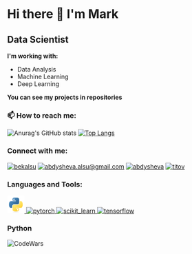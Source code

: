 # Hi there 👋 I'm Mark
## Data Scientist
**I'm working with:**
 - Data Analysis
 - Machine Learning
 - Deep Learning

**You can see my projects in repositories** 

### 📫 How to reach me: 
![Anurag's GitHub stats](https://github-readme-stats.vercel.app/api?username=AugustVIII&theme=radical&show_icons=true)
[![Top Langs](https://github-readme-stats.vercel.app/api/top-langs/?username=AugustVIII&layout=compact)](https://github.com/RyzhkovIlya/github-readme-stats)
<h3 align="left">Connect with me:</h3>
<p align="left">
  

<a href="https://t.me/augustVIII" target="blank"><img align="center" src="https://upload.wikimedia.org/wikipedia/commons/8/82/Telegram_logo.svg" alt="bekalsu" height="30" width="40" /></a> 
<a href="https://mail.google.com/mail/u/?authuser=faust.titov@gmail.ru" target="blank"><img align="center" src="https://upload.wikimedia.org/wikipedia/commons/7/7e/Gmail_icon_%282020%29.svg" alt="abdysheva.alsu@gmail.com" height="30" width="40" /></a>
<a href="https://hh.ru/resume/5f20084fff095d24860039ed1f3441714a5753" target="blank"><img align="center" src="https://play-lh.googleusercontent.com/YpAV7Q-ZJhI5tzFk_wEX-7-x2BydtnCtFTVUrmq0zAO6jLCLA4nNcfem3p_Pyowg9w" alt="abdysheva" height="30" width="40" /></a>
<a href="https://www.kaggle.com/faustvii" target="blank"><img align="center" src="https://raw.githubusercontent.com/rahuldkjain/github-profile-readme-generator/master/src/images/icons/Social/kaggle.svg" alt="titov" height="30" width="40" /></a>
</p>
<h3 align="left">Languages and Tools:</h3>
<p align="left"> <a href="https://www.python.org" target="_blank"> <img src="https://raw.githubusercontent.com/devicons/devicon/master/icons/python/python-original.svg" alt="python" width="40" height="40"/> </a> <a href="https://pytorch.org/" target="_blank"> <img src="https://www.vectorlogo.zone/logos/pytorch/pytorch-icon.svg" alt="pytorch" width="40" height="40"/> </a> <a href="https://scikit-learn.org/" target="_blank"> <img src="https://upload.wikimedia.org/wikipedia/commons/0/05/Scikit_learn_logo_small.svg" alt="scikit_learn" width="40" height="40"/> </a> <a href="https://www.tensorflow.org" target="_blank"> <img src="https://www.vectorlogo.zone/logos/tensorflow/tensorflow-icon.svg" alt="tensorflow" width="40" height="40"/> </a> </p>

### Python 
![CodeWars](https://www.codewars.com/users/AugustVIII/badges/large)
